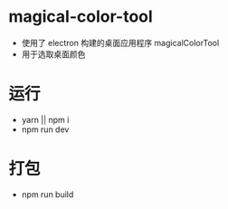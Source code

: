 # magical-color-tool
*  使用了 electron 构建的桌面应用程序 magicalColorTool
*  用于选取桌面颜色
# 运行
*  yarn || npm i
*  npm run dev
# 打包
* npm run build

